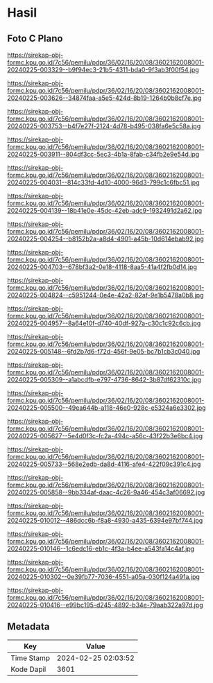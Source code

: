 # Hasil

## Foto C Plano

https://sirekap-obj-formc.kpu.go.id/7c56/pemilu/pdpr/36/02/16/20/08/3602162008001-20240225-003329--b9f94ec3-21b5-4311-bda0-9f3ab3f00f54.jpg

https://sirekap-obj-formc.kpu.go.id/7c56/pemilu/pdpr/36/02/16/20/08/3602162008001-20240225-003626--34874faa-a5e5-424d-8b19-1264b0b8cf7e.jpg

https://sirekap-obj-formc.kpu.go.id/7c56/pemilu/pdpr/36/02/16/20/08/3602162008001-20240225-003753--b4f7e27f-2124-4d78-b495-038fa6e5c58a.jpg

https://sirekap-obj-formc.kpu.go.id/7c56/pemilu/pdpr/36/02/16/20/08/3602162008001-20240225-003911--804df3cc-5ec3-4b1a-8fab-c34fb2e9e54d.jpg

https://sirekap-obj-formc.kpu.go.id/7c56/pemilu/pdpr/36/02/16/20/08/3602162008001-20240225-004031--814c33fd-4d10-4000-96d3-799c1c6fbc51.jpg

https://sirekap-obj-formc.kpu.go.id/7c56/pemilu/pdpr/36/02/16/20/08/3602162008001-20240225-004139--18b41e0e-45dc-42eb-adc9-1932491d2a62.jpg

https://sirekap-obj-formc.kpu.go.id/7c56/pemilu/pdpr/36/02/16/20/08/3602162008001-20240225-004254--b8152b2a-a8d4-4901-a45b-10d614ebab92.jpg

https://sirekap-obj-formc.kpu.go.id/7c56/pemilu/pdpr/36/02/16/20/08/3602162008001-20240225-004703--678bf3a2-0e18-4118-8aa5-41a4f2fb0d14.jpg

https://sirekap-obj-formc.kpu.go.id/7c56/pemilu/pdpr/36/02/16/20/08/3602162008001-20240225-004824--c5951244-0e4e-42a2-82af-9e1b5478a0b8.jpg

https://sirekap-obj-formc.kpu.go.id/7c56/pemilu/pdpr/36/02/16/20/08/3602162008001-20240225-004957--8a64e10f-d740-40df-927a-c30c1c92c6cb.jpg

https://sirekap-obj-formc.kpu.go.id/7c56/pemilu/pdpr/36/02/16/20/08/3602162008001-20240225-005148--6fd2b7d6-f72d-456f-9e05-bc7b1cb3c040.jpg

https://sirekap-obj-formc.kpu.go.id/7c56/pemilu/pdpr/36/02/16/20/08/3602162008001-20240225-005309--a1abcdfb-e797-4736-8642-3b87df62310c.jpg

https://sirekap-obj-formc.kpu.go.id/7c56/pemilu/pdpr/36/02/16/20/08/3602162008001-20240225-005500--49ea644b-a118-46e0-928c-e5324a6e3302.jpg

https://sirekap-obj-formc.kpu.go.id/7c56/pemilu/pdpr/36/02/16/20/08/3602162008001-20240225-005627--5e4d0f3c-fc2a-494c-a56c-43f22b3e6bc4.jpg

https://sirekap-obj-formc.kpu.go.id/7c56/pemilu/pdpr/36/02/16/20/08/3602162008001-20240225-005733--568e2edb-da8d-4116-afe4-422f09c391c4.jpg

https://sirekap-obj-formc.kpu.go.id/7c56/pemilu/pdpr/36/02/16/20/08/3602162008001-20240225-005858--9bb334af-daac-4c26-9a46-454c3af06692.jpg

https://sirekap-obj-formc.kpu.go.id/7c56/pemilu/pdpr/36/02/16/20/08/3602162008001-20240225-010012--486dcc6b-f8a8-4930-a435-6394e97bf744.jpg

https://sirekap-obj-formc.kpu.go.id/7c56/pemilu/pdpr/36/02/16/20/08/3602162008001-20240225-010146--1c6edc16-eb1c-4f3a-b4ee-a543fa14c4af.jpg

https://sirekap-obj-formc.kpu.go.id/7c56/pemilu/pdpr/36/02/16/20/08/3602162008001-20240225-010302--0e39fb77-7036-4551-a05a-030f124a491a.jpg

https://sirekap-obj-formc.kpu.go.id/7c56/pemilu/pdpr/36/02/16/20/08/3602162008001-20240225-010416--e99bc195-d245-4892-b34e-79aab322a97d.jpg


## Metadata

| Key        | Value               |
| ---------- | ------------------- |
| Time Stamp | 2024-02-25 02:03:52 |
| Kode Dapil | 3601                |



